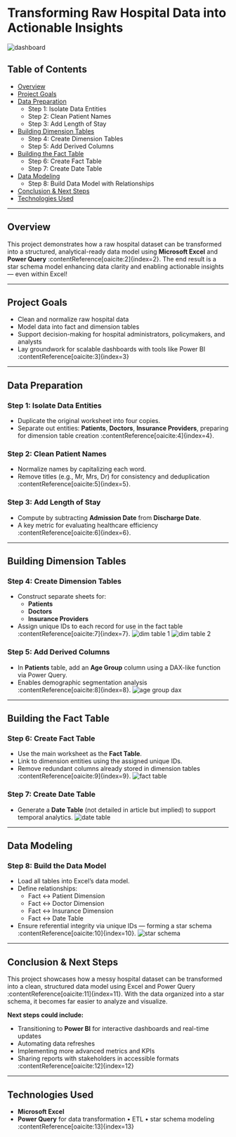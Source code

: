 # Transforming Raw Hospital Data into Actionable Insights  

![dashboard](https://github.com/AbdurRoqeeb/Transforming-Raw-Hospital-Data-into-Actionable-Insights-with-Microsoft-Excel-Power-Query/blob/main/dashboard.png?raw=true)

## Table of Contents
- [Overview](#overview)  
- [Project Goals](#project-goals)  
- [Data Preparation](#data-preparation)  
  - Step 1: Isolate Data Entities  
  - Step 2: Clean Patient Names  
  - Step 3: Add Length of Stay  
- [Building Dimension Tables](#building-dimension-tables)  
  - Step 4: Create Dimension Tables  
  - Step 5: Add Derived Columns  
- [Building the Fact Table](#building-the-fact-table)  
  - Step 6: Create Fact Table  
  - Step 7: Create Date Table  
- [Data Modeling](#data-modeling)  
  - Step 8: Build Data Model with Relationships  
- [Conclusion & Next Steps](#conclusion--next-steps)  
- [Technologies Used](#technologies-used)  


---

## Overview
This project demonstrates how a raw hospital dataset can be transformed into a structured, analytical-ready data model using **Microsoft Excel** and **Power Query** :contentReference[oaicite:2]{index=2}. The end result is a star schema model enhancing data clarity and enabling actionable insights — even within Excel!

---

## Project Goals
- Clean and normalize raw hospital data  
- Model data into fact and dimension tables  
- Support decision-making for hospital administrators, policymakers, and analysts  
- Lay groundwork for scalable dashboards with tools like Power BI :contentReference[oaicite:3]{index=3}

---

## Data Preparation

### Step 1: Isolate Data Entities  
- Duplicate the original worksheet into four copies.  
- Separate out entities: **Patients**, **Doctors**, **Insurance Providers**, preparing for dimension table creation :contentReference[oaicite:4]{index=4}.

### Step 2: Clean Patient Names  
- Normalize names by capitalizing each word.  
- Remove titles (e.g., Mr, Mrs, Dr) for consistency and deduplication :contentReference[oaicite:5]{index=5}.

### Step 3: Add **Length of Stay**  
- Compute by subtracting **Admission Date** from **Discharge Date**.  
- A key metric for evaluating healthcare efficiency :contentReference[oaicite:6]{index=6}.

---

## Building Dimension Tables

### Step 4: Create Dimension Tables  
- Construct separate sheets for:
  - **Patients**  
  - **Doctors**  
  - **Insurance Providers**  
- Assign unique IDs to each record for use in the fact table :contentReference[oaicite:7]{index=7}.
![dim table 1](https://github.com/AbdurRoqeeb/Transforming-Raw-Hospital-Data-into-Actionable-Insights-with-Microsoft-Excel-Power-Query/blob/main/assets/Screenshot%202025-08-20%20021247.png?raw=true)
![dim table 2](https://github.com/AbdurRoqeeb/Transforming-Raw-Hospital-Data-into-Actionable-Insights-with-Microsoft-Excel-Power-Query/blob/main/assets/Screenshot%202025-08-20%20021304.png?raw=true)


### Step 5: Add Derived Columns  
- In **Patients** table, add an **Age Group** column using a DAX-like function via Power Query.  
- Enables demographic segmentation analysis :contentReference[oaicite:8]{index=8}.
![age group dax](https://github.com/AbdurRoqeeb/Transforming-Raw-Hospital-Data-into-Actionable-Insights-with-Microsoft-Excel-Power-Query/blob/main/assets/age_group_dax.png?raw=true)
  

---

## Building the Fact Table

### Step 6: Create Fact Table  
- Use the main worksheet as the **Fact Table**.  
- Link to dimension entities using the assigned unique IDs.  
- Remove redundant columns already stored in dimension tables :contentReference[oaicite:9]{index=9}.
![fact table](https://github.com/AbdurRoqeeb/Transforming-Raw-Hospital-Data-into-Actionable-Insights-with-Microsoft-Excel-Power-Query/blob/main/assets/Screenshot%202025-08-20%20021417.png?raw=true)

### Step 7: Create Date Table  
- Generate a **Date Table** (not detailed in article but implied) to support temporal analytics.
![date table](https://github.com/AbdurRoqeeb/Transforming-Raw-Hospital-Data-into-Actionable-Insights-with-Microsoft-Excel-Power-Query/blob/main/assets/Screenshot%202025-08-20%20021355.png?raw=true)

---

## Data Modeling

### Step 8: Build the Data Model  
- Load all tables into Excel’s data model.  
- Define relationships:
  - Fact ↔ Patient Dimension  
  - Fact ↔ Doctor Dimension  
  - Fact ↔ Insurance Dimension  
  - Fact ↔ Date Table  
- Ensure referential integrity via unique IDs — forming a star schema :contentReference[oaicite:10]{index=10}.
![star schema](https://github.com/AbdurRoqeeb/Transforming-Raw-Hospital-Data-into-Actionable-Insights-with-Microsoft-Excel-Power-Query/blob/main/assets/Screenshot%202025-08-20%20020945.png?raw=true)

---

## Conclusion & Next Steps
This project showcases how a messy hospital dataset can be transformed into a clean, structured data model using Excel and Power Query :contentReference[oaicite:11]{index=11}. With the data organized into a star schema, it becomes far easier to analyze and visualize.

**Next steps could include:**
- Transitioning to **Power BI** for interactive dashboards and real-time updates  
- Automating data refreshes  
- Implementing more advanced metrics and KPIs  
- Sharing reports with stakeholders in accessible formats :contentReference[oaicite:12]{index=12}

---

## Technologies Used
- **Microsoft Excel**  
- **Power Query** for data transformation • ETL • star schema modeling :contentReference[oaicite:13]{index=13}

